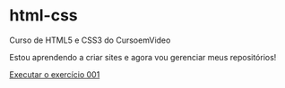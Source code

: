 # html-css
 Curso de HTML5 e CSS3 do CursoemVideo

 Estou aprendendo a criar sites e agora vou gerenciar meus repositórios!

<a href="https://alysoonfelipeedev.github.io/html-css/exercicios/ex001/index.html">Executar o exercício 001</a>
